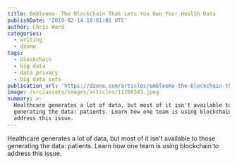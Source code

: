 ```yaml
---
title: Embleema- The Blockchain That Lets You Own Your Health Data
publishDate: '2019-02-14 18:01:01 UTC'
author: Chris Ward
categories:
  - writing
  - dzone
tags:
  - blockchain
  - big data
  - data privacy
  - big data sets
publication_url: 'https://dzone.com/articles/embleema-the-blockchain-that-lets-you-own-your-hea'
image: /src/assets/images/articles/11268343.jpeg
summary: >-
  Healthcare generates a lot of data, but most of it isn't available to those
  generating the data: patients. Learn how one team is using blockchain to
  address this issue.
---
```

Healthcare generates a lot of data, but most of it isn't available to those generating the data: patients. Learn how one team is using blockchain to address this issue.

